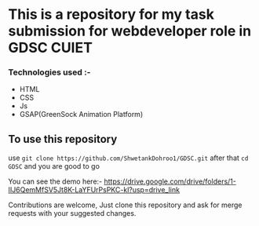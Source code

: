 # This is a repository for my task submission for webdeveloper role in GDSC CUIET

### Technologies used :-
- HTML
- CSS
- Js
- GSAP(GreenSock Animation Platform)

## To use this repository
use `git clone https://github.com/ShwetankDohroo1/GDSC.git`
after that `cd GDSC`
and you are good to go

You can see the demo here:-
https://drive.google.com/drive/folders/1-IIJ6QemMfSV5Jt8K-LaYFUrPsPKC-kl?usp=drive_link

Contributions are welcome, Just clone this repository and ask for merge requests with your suggested changes.
